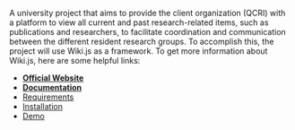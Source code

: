 A university project that aims to provide the client organization (QCRI) with a platform to view all current and past research-related items, such as publications and researchers, to facilitate coordination and communication between the different resident research groups. To accomplish this, the project will use Wiki.js as a framework. To get more information about Wiki.js, here are some helpful links:

- **[Official Website](https://js.wiki/)**
- **[Documentation](https://docs.requarks.io/)**
- [Requirements](https://docs.requarks.io/install/requirements)
- [Installation](https://docs.requarks.io/install)
- [Demo](https://docs.requarks.io/demo)
